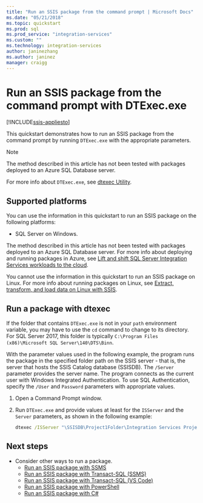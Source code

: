 ```yaml
---
title: "Run an SSIS package from the command prompt | Microsoft Docs"
ms.date: "05/21/2018"
ms.topic: quickstart
ms.prod: sql
ms.prod_service: "integration-services"
ms.custom: ""
ms.technology: integration-services
author: janinezhang
ms.author: janinez
manager: craigg
---
```

# Run an SSIS package from the command prompt with DTExec.exe

[!INCLUDE[ssis-appliesto](../includes/ssis-appliesto-ssvrpluslinux-asdb-asdw-xxx.md)]


This quickstart demonstrates how to run an SSIS package from the command prompt by running `DTExec.exe` with the appropriate parameters.

> [!NOTE]
> The method described in this article has not been tested with packages deployed to an Azure SQL Database server.

For more info about `DTExec.exe`, see [dtexec Utility](https://docs.microsoft.com/sql/integration-services/packages/dtexec-utility).

## Supported platforms

You can use the information in this quickstart to run an SSIS package on the following platforms:

-   SQL Server on Windows.

The method described in this article has not been tested with packages deployed to an Azure SQL Database server. For more info about deploying and running packages in Azure, see [Lift and shift SQL Server Integration Services workloads to the cloud](lift-shift/ssis-azure-lift-shift-ssis-packages-overview.md).

You cannot use the information in this quickstart to run an SSIS package on Linux. For more info about running packages on Linux, see [Extract, transform, and load data on Linux with SSIS](../linux/sql-server-linux-migrate-ssis.md).

## Run a package with dtexec

If the folder that contains `DTExec.exe` is not in your `path` environment variable, you may have to use the `cd` command to change to its directory. For SQL Server 2017, this folder is typically `C:\Program Files (x86)\Microsoft SQL Server\140\DTS\Binn`.

With the parameter values used in the following example, the program runs the package in the specified folder path on the SSIS server - that is, the server that hosts the SSIS Catalog database (SSISDB). The `/Server` parameter provides the server name. The program connects as the current user with Windows Integrated Authentication. To use SQL Authentication, specify the `/User` and `Password` parameters with appropriate values.

1. Open a Command Prompt window.

2. Run `DTExec.exe` and provide values at least for the `ISServer` and the `Server` parameters, as shown in the following example:

    ```cmd
    dtexec /ISServer "\SSISDB\Project1Folder\Integration Services Project1\Package.dtsx" /Server "localhost"
    ```

## Next steps
- Consider other ways to run a package.
    - [Run an SSIS package with SSMS](./ssis-quickstart-run-ssms.md)
    - [Run an SSIS package with Transact-SQL (SSMS)](./ssis-quickstart-run-tsql-ssms.md)
    - [Run an SSIS package with Transact-SQL (VS Code)](ssis-quickstart-run-tsql-vscode.md)
    - [Run an SSIS package with PowerShell](ssis-quickstart-run-powershell.md)
    - [Run an SSIS package with C#](./ssis-quickstart-run-dotnet.md) 
